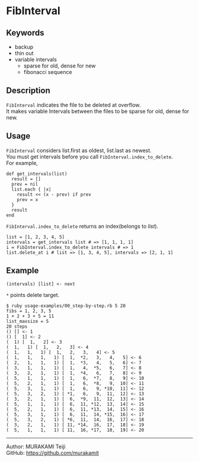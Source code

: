 FibInterval
===========

Keywords
--------

* backup
* thin out
* variable intervals
  * sparse for old, dense for new
  * fibonacci sequence

Description
-----------

`FibInterval` indicates the file to be deleted at overflow.  
It makes variable Intervals between the files to be sparse for old, dense for new.

Usage
-----

`FibInterval` considers list.first as oldest, list.last as newest.  
You must get intervals before you call `FibInterval.index_to_delete`.  
For example,

    def get_intervals(list)
      result = []
      prev = nil
      list.each { |x|
        result << (x - prev) if prev
        prev = x
      }
      result
    end

`FibInterval.index_to_delete` returns an index(belongs to *list*).

    list = [1, 2, 3, 4, 5]
    intervals = get_intervals list # => [1, 1, 1, 1]
    i = FibInterval.index_to_delete intervals # => 1
    list.delete_at i # list => [1, 3, 4, 5], intervals => [2, 1, 1]

Example
-------

    (intervals) [list] <- next

`*` points delete target.

    $ ruby usage-examples/00_step-by-step.rb 5 20
    fibs = 1, 2, 3, 5
    1 + 2 + 3 + 5 = 11
    list_maxsize = 5
    20 steps
    () [] <- 1
    () [  1] <- 2
    (  1) [  1,   2] <- 3
    (  1,   1) [  1,   2,   3] <- 4
    (  1,   1,   1) [  1,   2,   3,   4] <- 5
    (  1,   1,   1,   1) [  1,  *2,   3,   4,   5] <- 6
    (  2,   1,   1,   1) [  1,  *3,   4,   5,   6] <- 7
    (  3,   1,   1,   1) [  1,   4,  *5,   6,   7] <- 8
    (  3,   2,   1,   1) [  1,  *4,   6,   7,   8] <- 9
    (  5,   1,   1,   1) [  1,   6,  *7,   8,   9] <- 10
    (  5,   2,   1,   1) [  1,   6,  *8,   9,  10] <- 11
    (  5,   3,   1,   1) [  1,   6,   9, *10,  11] <- 12
    (  5,   3,   2,   1) [ *1,   6,   9,  11,  12] <- 13
    (  3,   2,   1,   1) [  6,  *9,  11,  12,  13] <- 14
    (  5,   1,   1,   1) [  6,  11, *12,  13,  14] <- 15
    (  5,   2,   1,   1) [  6,  11, *13,  14,  15] <- 16
    (  5,   3,   1,   1) [  6,  11,  14, *15,  16] <- 17
    (  5,   3,   2,   1) [ *6,  11,  14,  16,  17] <- 18
    (  3,   2,   1,   1) [ 11, *14,  16,  17,  18] <- 19
    (  5,   1,   1,   1) [ 11,  16, *17,  18,  19] <- 20

- - - - - - - - - - - - - - - - - - - -
Author: MURAKAMI Teiji  
GitHub: https://github.com/murakamit  
